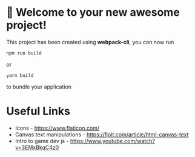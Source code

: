 # 🚀 Welcome to your new awesome project!

This project has been created using **webpack-cli**, you can now run

```
npm run build
```

or

```
yarn build
```

to bundle your application

# Useful Links

-   Icons - https://www.flaticon.com/
-   Canvas text manipulations - https://fjolt.com/article/html-canvas-text
-   Intro to game dev js - https://www.youtube.com/watch?v=3EMxBkqC4z0
